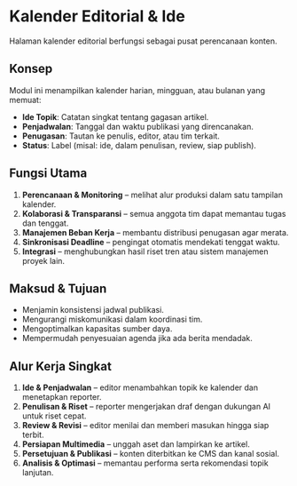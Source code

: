 # Kalender Editorial & Ide

Halaman kalender editorial berfungsi sebagai pusat perencanaan konten.

## Konsep

Modul ini menampilkan kalender harian, mingguan, atau bulanan yang memuat:

- **Ide Topik**: Catatan singkat tentang gagasan artikel.
- **Penjadwalan**: Tanggal dan waktu publikasi yang direncanakan.
- **Penugasan**: Tautan ke penulis, editor, atau tim terkait.
- **Status**: Label (misal: ide, dalam penulisan, review, siap publish).

## Fungsi Utama

1. **Perencanaan & Monitoring** – melihat alur produksi dalam satu tampilan kalender.
2. **Kolaborasi & Transparansi** – semua anggota tim dapat memantau tugas dan tenggat.
3. **Manajemen Beban Kerja** – membantu distribusi penugasan agar merata.
4. **Sinkronisasi Deadline** – pengingat otomatis mendekati tenggat waktu.
5. **Integrasi** – menghubungkan hasil riset tren atau sistem manajemen proyek lain.

## Maksud & Tujuan

- Menjamin konsistensi jadwal publikasi.
- Mengurangi miskomunikasi dalam koordinasi tim.
- Mengoptimalkan kapasitas sumber daya.
- Mempermudah penyesuaian agenda jika ada berita mendadak.

## Alur Kerja Singkat

1. **Ide & Penjadwalan** – editor menambahkan topik ke kalender dan menetapkan reporter.
2. **Penulisan & Riset** – reporter mengerjakan draf dengan dukungan AI untuk riset cepat.
3. **Review & Revisi** – editor menilai dan memberi masukan hingga siap terbit.
4. **Persiapan Multimedia** – unggah aset dan lampirkan ke artikel.
5. **Persetujuan & Publikasi** – konten diterbitkan ke CMS dan kanal sosial.
6. **Analisis & Optimasi** – memantau performa serta rekomendasi topik lanjutan.

